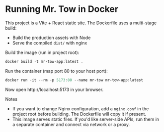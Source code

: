 # Running Mr. Tow in Docker

This project is a Vite + React static site. The Dockerfile uses a multi-stage build:
- Build the production assets with Node
- Serve the compiled `dist/` with nginx

Build the image (run in project root):

```powershell
docker build -t mr-tow-app:latest .
```

Run the container (map port 80 to your host port):

```powershell
docker run -it --rm -p 5173:80 --name mr-tow mr-tow-app:latest
```

Now open http://localhost:5173 in your browser.

Notes
- If you want to change Nginx configuration, add a `nginx.conf` in the project root before building. The Dockerfile will copy it if present.
- This image serves static files. If you'd like server-side APIs, run them in a separate container and connect via network or a proxy.
